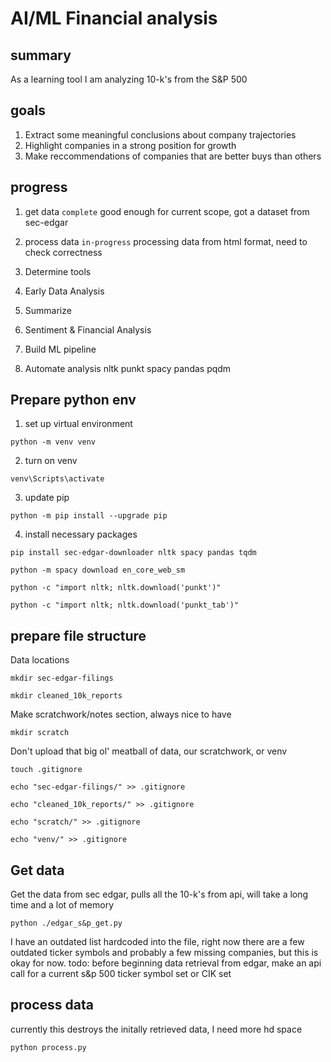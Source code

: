 # AI/ML Financial analysis
## summary
As a learning tool I am analyzing 10-k's from the S&P 500

## goals
1. Extract some meaningful conclusions about company trajectories 
2. Highlight companies in a strong position for growth
3. Make reccommendations of companies that are better buys than others

## progress
1. get data
`complete` good enough for current scope, got a dataset from sec-edgar
2. process data
`in-progress` processing data from html format, need to check correctness
3. Determine tools

4. Early Data Analysis
5. Summarize
6. Sentiment & Financial Analysis
7. Build ML pipeline
8. Automate analysis
nltk
    punkt
spacy
pandas
pqdm
## Prepare python env
1. set up virtual environment

`python -m venv venv`

2. turn on venv

`venv\Scripts\activate`

3. update pip

`python -m pip install --upgrade pip`

4. install necessary packages

`pip install sec-edgar-downloader nltk spacy pandas tqdm`

`python -m spacy download en_core_web_sm`

`python -c "import nltk; nltk.download('punkt')"`

`python -c "import nltk; nltk.download('punkt_tab')"`

## prepare file structure
Data locations

`mkdir sec-edgar-filings`

`mkdir cleaned_10k_reports`

Make scratchwork/notes section, always nice to have

`mkdir scratch`

Don't upload that big ol' meatball of data, our scratchwork, or venv

`touch .gitignore`

`echo "sec-edgar-filings/" >> .gitignore`

`echo "cleaned_10k_reports/" >> .gitignore`

`echo "scratch/" >> .gitignore`

`echo "venv/" >> .gitignore`

## Get data
Get the data from sec edgar, pulls all the 10-k's from api, will take a long time and a lot of memory

`python ./edgar_s&p_get.py`

I have an outdated list hardcoded into the file, right now there are a few outdated ticker symbols and probably a few missing companies, but this is okay for now. 
todo: before beginning data retrieval from edgar, make an api call for a current s&p 500 ticker symbol set or CIK set

## process data
currently this destroys the initally retrieved data, I need more hd space

`python process.py`



